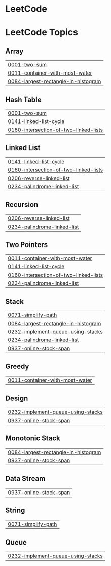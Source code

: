 # LeetCode
<!---LeetCode Topics Start-->
# LeetCode Topics
## Array
|  |
| ------- |
| [0001-two-sum](https://github.com/sahilraut05/LeetCode/tree/master/0001-two-sum) |
| [0011-container-with-most-water](https://github.com/sahilraut05/LeetCode/tree/master/0011-container-with-most-water) |
| [0084-largest-rectangle-in-histogram](https://github.com/sahilraut05/LeetCode/tree/master/0084-largest-rectangle-in-histogram) |
## Hash Table
|  |
| ------- |
| [0001-two-sum](https://github.com/sahilraut05/LeetCode/tree/master/0001-two-sum) |
| [0141-linked-list-cycle](https://github.com/sahilraut05/LeetCode/tree/master/0141-linked-list-cycle) |
| [0160-intersection-of-two-linked-lists](https://github.com/sahilraut05/LeetCode/tree/master/0160-intersection-of-two-linked-lists) |
## Linked List
|  |
| ------- |
| [0141-linked-list-cycle](https://github.com/sahilraut05/LeetCode/tree/master/0141-linked-list-cycle) |
| [0160-intersection-of-two-linked-lists](https://github.com/sahilraut05/LeetCode/tree/master/0160-intersection-of-two-linked-lists) |
| [0206-reverse-linked-list](https://github.com/sahilraut05/LeetCode/tree/master/0206-reverse-linked-list) |
| [0234-palindrome-linked-list](https://github.com/sahilraut05/LeetCode/tree/master/0234-palindrome-linked-list) |
## Recursion
|  |
| ------- |
| [0206-reverse-linked-list](https://github.com/sahilraut05/LeetCode/tree/master/0206-reverse-linked-list) |
| [0234-palindrome-linked-list](https://github.com/sahilraut05/LeetCode/tree/master/0234-palindrome-linked-list) |
## Two Pointers
|  |
| ------- |
| [0011-container-with-most-water](https://github.com/sahilraut05/LeetCode/tree/master/0011-container-with-most-water) |
| [0141-linked-list-cycle](https://github.com/sahilraut05/LeetCode/tree/master/0141-linked-list-cycle) |
| [0160-intersection-of-two-linked-lists](https://github.com/sahilraut05/LeetCode/tree/master/0160-intersection-of-two-linked-lists) |
| [0234-palindrome-linked-list](https://github.com/sahilraut05/LeetCode/tree/master/0234-palindrome-linked-list) |
## Stack
|  |
| ------- |
| [0071-simplify-path](https://github.com/sahilraut05/LeetCode/tree/master/0071-simplify-path) |
| [0084-largest-rectangle-in-histogram](https://github.com/sahilraut05/LeetCode/tree/master/0084-largest-rectangle-in-histogram) |
| [0232-implement-queue-using-stacks](https://github.com/sahilraut05/LeetCode/tree/master/0232-implement-queue-using-stacks) |
| [0234-palindrome-linked-list](https://github.com/sahilraut05/LeetCode/tree/master/0234-palindrome-linked-list) |
| [0937-online-stock-span](https://github.com/sahilraut05/LeetCode/tree/master/0937-online-stock-span) |
## Greedy
|  |
| ------- |
| [0011-container-with-most-water](https://github.com/sahilraut05/LeetCode/tree/master/0011-container-with-most-water) |
## Design
|  |
| ------- |
| [0232-implement-queue-using-stacks](https://github.com/sahilraut05/LeetCode/tree/master/0232-implement-queue-using-stacks) |
| [0937-online-stock-span](https://github.com/sahilraut05/LeetCode/tree/master/0937-online-stock-span) |
## Monotonic Stack
|  |
| ------- |
| [0084-largest-rectangle-in-histogram](https://github.com/sahilraut05/LeetCode/tree/master/0084-largest-rectangle-in-histogram) |
| [0937-online-stock-span](https://github.com/sahilraut05/LeetCode/tree/master/0937-online-stock-span) |
## Data Stream
|  |
| ------- |
| [0937-online-stock-span](https://github.com/sahilraut05/LeetCode/tree/master/0937-online-stock-span) |
## String
|  |
| ------- |
| [0071-simplify-path](https://github.com/sahilraut05/LeetCode/tree/master/0071-simplify-path) |
## Queue
|  |
| ------- |
| [0232-implement-queue-using-stacks](https://github.com/sahilraut05/LeetCode/tree/master/0232-implement-queue-using-stacks) |
<!---LeetCode Topics End-->